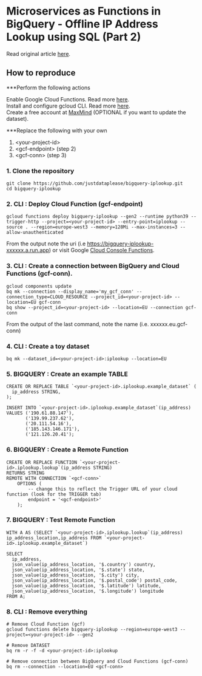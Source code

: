 # Microservices as Functions in BigQuery - Offline IP Address Lookup using SQL (Part 2)

Read original article [here](https://medium.com/geekculture/microservices-as-functions-in-bigquery-offline-ip-address-lookup-using-sql-part-2-7b0b91fa5700).

## How to reproduce

***Perform the following actions

Enable Google Cloud Functions. Read more [here](https://cloud.google.com/functions/docs/create-deploy-gcloud). \
Install and configure gcloud CLI. Read more [here](https://cloud.google.com/functions/docs/create-deploy-gcloud). \
Create a free account at [MaxMind](https://www.maxmind.com/) (OPTIONAL if you want to update the dataset).

***Replace the following with your own
1) \<your-project-id>
2) \<gcf-endpoint> (step 2)
3) \<gcf-conn> (step 3)

### 1. Clone the repository
    git clone https://github.com/justdataplease/bigquery-iplookup.git
    cd bigquery-iplookup

### 2. CLI : Deploy Cloud Function (gcf-endpoint)
    gcloud functions deploy bigquery-iplookup --gen2 --runtime python39 --trigger-http --project=<your-project-id> --entry-point=iplookup --source . --region=europe-west3 --memory=128Mi --max-instances=3 --allow-unauthenticated

From the output note the uri  <gcf-endpoint> (i.e https://bigquery-iplookup-xxxxxx.a.run.app) 
or visit Google [Cloud Console Functions](https://console.cloud.google.com/functions/list?project=).

### 3. CLI : Create a connection between BigQuery and Cloud Functions (gcf-conn).

    gcloud components update
    bq mk --connection --display_name='my_gcf_conn' --connection_type=CLOUD_RESOURCE --project_id=<your-project-id> --location=EU gcf-conn
    bq show --project_id=<your-project-id> --location=EU --connection gcf-conn

From the output of the last command, note the name <gcf-conn-name> (i.e. xxxxxx.eu.gcf-conn)

### 4. CLI : Create a toy dataset

    bq mk --dataset_id=<your-project-id>:iplookup --location=EU

### 5. BIGQUERY : Create an example TABLE

    CREATE OR REPLACE TABLE `<your-project-id>.iplookup.example_dataset` (
      ip_address STRING,
    );
    
    INSERT INTO `<your-project-id>.iplookup.example_dataset`(ip_address)
    VALUES ('190.61.88.147'),
           ('139.99.237.62'),
           ('20.111.54.16'),
           ('185.143.146.171'),
           ('121.126.20.41');

### 6. BIGQUERY : Create a Remote Function 
    CREATE OR REPLACE FUNCTION `<your-project-id>.iplookup.lookup`(ip_address STRING)
    RETURNS STRING
    REMOTE WITH CONNECTION `<gcf-conn>`
        OPTIONS (
            -- change this to reflect the Trigger URL of your cloud function (look for the TRIGGER tab)
            endpoint = '<gcf-endpoint>'
        );

### 7. BIGQUERY : Test Remote Function
    WITH A AS (SELECT `<your-project-id>.iplookup.lookup`(ip_address) ip_address_location,ip_address FROM `<your-project-id>.iplookup.example_dataset`)
    
    SELECT
      ip_address,
      json_value(ip_address_location, '$.country') country,
      json_value(ip_address_location, '$.state') state,
      json_value(ip_address_location, '$.city') city,
      json_value(ip_address_location, '$.postal_code') postal_code,
      json_value(ip_address_location, '$.latitude') latitude,
      json_value(ip_address_location, '$.longitude') longitude
    FROM A;

### 8. CLI : Remove everything
    # Remove Cloud Function (gcf)
    gcloud functions delete bigquery-iplookup --region=europe-west3 --project=<your-project-id> --gen2

    # Remove DATASET
    bq rm -r -f -d <your-project-id>:iplookup

    # Remove connection between BigQuery and Cloud Functions (gcf-conn)
    bq rm --connection --location=EU <gcf-conn>